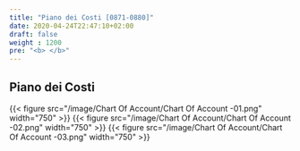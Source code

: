 ```yaml
---
title: "Piano dei Costi [0871-0880]"
date: 2020-04-24T22:47:10+02:00
draft: false
weight : 1200
pre: "<b> </b>"
---
```


## Piano dei Costi
{{< figure src="/image/Chart Of Account/Chart Of Account -01.png"  width="750"  >}}
{{< figure src="/image/Chart Of Account/Chart Of Account -02.png"  width="750"  >}}
{{< figure src="/image/Chart Of Account/Chart Of Account -03.png"  width="750"  >}}
